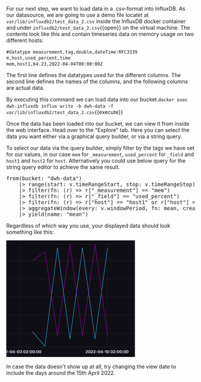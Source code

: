 For our next step, we want to load data in a .csv-format into InfluxDB. As our datasource, we are going to use a demo file locatet at `var/lib/influxdb2/test_data_2.csv` inside the InfluxDB docker container and under `influxdb2/test_data_2.csv`{{open}} on the virtual machine. The contents look like this and contain timeseries data on memory usage on two different hosts:


    #datatype measurement,tag,double,dateTime:RFC3339
    m,host,used_percent,time
    mem,host1,64.23,2022-04-04T00:00:00Z

The first line defines the datatypes used for the different columns. The second line defines the names of the columns, and the following columns are actual data.


By executing this command we can load data into our bucket.```docker exec dwh-influxdb influx write -b dwh-data -f var/lib/influxdb2/test_data_2.csv```{{execute}}

Once the data has been loaded into our bucket, we can view it from inside the web interface. Head over to the "Explore" tab. Here you can select the data you want either via a graphical query builder, or via a string query.

To select our data via the query builder, simply filter by the tags we have set for our values, in our case `mem` for `_measurement`, `used_percent` for `_field` and `host1` and `host2` for `host`. Alternatively you could use below query for the string query editor to achieve the same result.

<pre class="file" data-target="clipboard">
from(bucket: "dwh-data")
    |> range(start: v.timeRangeStart, stop: v.timeRangeStop)
    |> filter(fn: (r) => r["_measurement"] == "mem")
    |> filter(fn: (r) => r["_field"] == "used_percent")
    |> filter(fn: (r) => r["host"] == "host1" or r["host"] == "host2")
    |> aggregateWindow(every: v.windowPeriod, fn: mean, createEmpty: false)
    |> yield(name: "mean")
</pre>

Regardless of which way you use, your displayed data should look something like this:

![Data Showcase](./assets/data-showcase-2.png)

In case the data doesn't show up at all, try changing the view date to include the days around the 15th April 2022.

